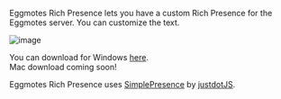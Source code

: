   
Eggmotes Rich Presence lets you have a custom Rich Presence for the Eggmotes server.
You can customize the text.

![image](https://cdn.discordapp.com/attachments/382989946836877314/386757160752644096/image.png)

You can download for Windows [here](https://rp.eggmotes.tk/windows/Eggmotes%20Rich%20Presence%20Installer.exe).  
Mac download coming soon!

Eggmotes Rich Presence uses [SimplePresence](https://github.com/justdotJS/SimplePresence) by [justdotJS](https://github.com/justdotJS).

